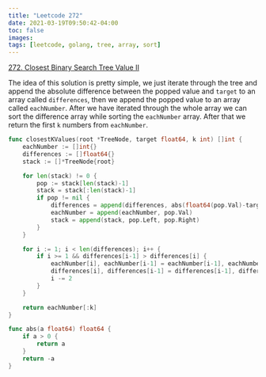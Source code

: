 ```yaml
---
title: "Leetcode 272"
date: 2021-03-19T09:50:42-04:00
toc: false
images:
tags: [leetcode, golang, tree, array, sort]
---
```

[272. Closest Binary Search Tree Value II](https://leetcode.com/problems/closest-binary-search-tree-value-ii/)

The idea of this solution is pretty simple, we just iterate through the tree and append the absolute difference between the popped value and `target` to an array called `differences`, then we append the popped value to an array called `eachNumber`. After we have iterated through the whole array we can sort the difference array while sorting the `eachNumber` array. After that we return the first `k` numbers from `eachNumber`.

``` go
func closestKValues(root *TreeNode, target float64, k int) []int {
    eachNumber := []int{}
    differences := []float64{}
    stack := []*TreeNode{root}

    for len(stack) != 0 {
        pop := stack[len(stack)-1]
        stack = stack[:len(stack)-1]
        if pop != nil {
            differences = append(differences, abs(float64(pop.Val)-target))
            eachNumber = append(eachNumber, pop.Val)
            stack = append(stack, pop.Left, pop.Right)
        }
    }

    for i := 1; i < len(differences); i++ {
        if i >= 1 && differences[i-1] > differences[i] {
            eachNumber[i], eachNumber[i-1] = eachNumber[i-1], eachNumber[i]
            differences[i], differences[i-1] = differences[i-1], differences[i]
            i -= 2
        }
    }

    return eachNumber[:k]
}

func abs(a float64) float64 {
    if a > 0 {
        return a
    }
    return -a
}
```

